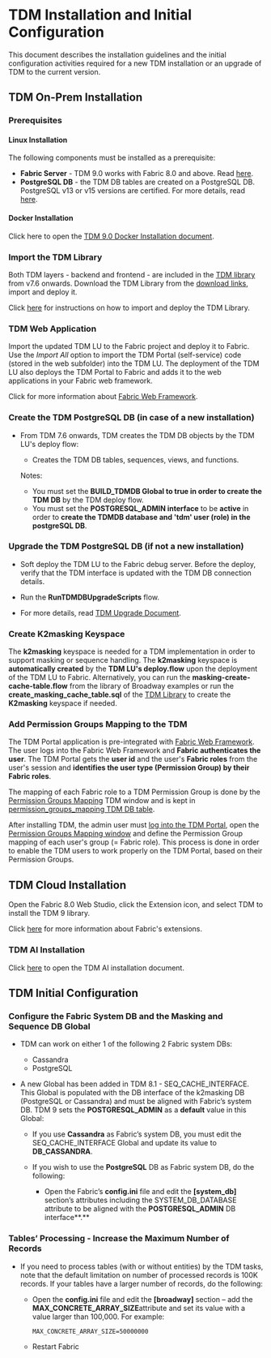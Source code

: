 # TDM Installation and Initial Configuration

This document describes the installation guidelines and the initial configuration activities required for a new TDM installation or an upgrade of TDM to the current version.

## TDM On-Prem Installation 

### Prerequisites

#### Linux Installation 

The following components must be installed as a prerequisite:

- **Fabric Server** - TDM 9.0 works with Fabric 8.0 and above. Read [here](/articles/98_maintenance_and_operational/Installations/Linux/02_Fabric_7.x.x_Setup.md).
- **PostgreSQL DB** - the TDM DB tables are created on a PostgreSQL DB. PostgreSQL v13 or v15 versions are certified. For more details, read [here](/articles/98_maintenance_and_operational/Installations/Linux/PGSQL_setup.md).

#### Docker Installation 

Click here to open the [TDM 9.0 Docker Installation document](/articles/98_maintenance_and_operational/Installations/Docker/TDM/TDM_Docker_Installation_V9.0.md).

### Import the TDM Library

Both TDM layers - backend and frontend - are included in the [TDM library](/articles/TDM/tdm_implementation/04_fabric_tdm_library.md) from v7.6 onwards.
Download the TDM Library from the [download links](https://k2view.sharepoint.com/:w:/r/sites/KS/_layouts/15/Doc.aspx?sourcedoc=%7BAD4D11C5-FC8E-4794-AD25-B31ECE391ED4%7D&file=TDM%208.1.0_download_links.docx&action=default&mobileredirect=true), import and deploy it.

Click [here](/articles/TDM/tdm_implementation/04_fabric_tdm_library.md) for instructions on how to import and deploy the TDM Library.

### TDM Web Application

Import the updated TDM LU to the Fabric project and deploy it to Fabric. Use the *Import All* option to import the TDM Portal (self-service) code (stored in the web subfolder) into the TDM LU. The deployment of the TDM LU also deploys the TDM Portal to Fabric and adds it to the web applications in your Fabric web framework.

Click for more information about [Fabric Web Framework](/articles/30_web_framework/01_web_framework_overview.md).


### Create the TDM PostgreSQL DB (in case of a new installation)

- From TDM 7.6 onwards, TDM creates the TDM DB objects by the TDM LU's deploy flow:

  - Creates the TDM DB tables, sequences, views, and functions.

  Notes: 

  - You must set the **BUILD_TDMDB Global to true in order to create the TDM DB** by the TDM deploy flow.
  - You must set the **POSTGRESQL_ADMIN interface** to be **active** in order to **create the TDMDB database and 'tdm' user (role) in the postgreSQL DB**.

### Upgrade the TDM PostgreSQL DB (if not a new installation)

- Soft deploy the TDM LU to the Fabric debug server. Before the deploy, verify that the TDM interface is updated with the TDM DB connection details.
- Run the **RunTDMDBUpgradeScripts** flow. 

- For more details, read [TDM Upgrade Document](Release_Notes_And_Upgrade/TDM-V9.0/TDM_Upgrade_Procedure_to_V9.0.pdf).


### Create K2masking Keyspace

The **k2masking** keyspace is needed for a TDM implementation in order to support masking or sequence handling. The **k2masking** keyspace is **automatically created** by the **TDM LU's deploy.flow** upon the deployment of the TDM LU to Fabric. Alternatively, you can run the **masking-create-cache-table.flow** from the library of Broadway examples or run the **create_masking_cache_table.sql** of the [TDM Library](/articles/TDM/tdm_implementation/04_fabric_tdm_library.md) to create the **K2masking** keyspace if needed.

### Add Permission Groups Mapping to the TDM

The TDM Portal application is pre-integrated with [Fabric Web Framework](/articles/30_web_framework/02_preintegrated_apps_overview.md). The user logs into the Fabric Web Framework and **Fabric authenticates the user**. The TDM Portal gets the **user id** and the user's **Fabric roles** from the user's session and **identifies the user type (Permission Group) by their Fabric roles**.

The mapping of each Fabric role to a TDM Permission Group is done by the [Permission Groups Mapping](/articles/TDM/tdm_gui/02a_permission_group_mapping_window.md) TDM window and is kept in [permission_groups_mapping TDM DB table](/articles/TDM/tdm_architecture/02_tdm_database.md#permission_groups_mapping).

After installing TDM, the admin user must [log into the TDM Portal](/articles/TDM/tdm_gui/01_tdm_gui_overview.md#tdm-gui---login), open the [Permission Groups Mapping window](/articles/TDM/tdm_gui/02a_permission_group_mapping_window.md) and define the Permission Group mapping of each user's group (= Fabric role). This process is done in order to enable the TDM users to work properly on the TDM Portal, based on their Permission Groups.



## TDM Cloud Installation 

Open the Fabric 8.0 Web Studio, click the Extension icon, and select TDM to install the TDM 9 library.

Click [here](/articles/04_fabric_studio/28_web_k2exchange.md) for more information about Fabric's extensions. 



### TDM AI Installation

Click [here](TDM_AI_Installation_V9.0.md) to open the TDM AI installation document.



## TDM Initial Configuration

### Configure the Fabric System DB and the Masking and Sequence DB Global

- TDM can work on either 1 of the following 2 Fabric system DBs: 

  - Cassandra
  - PostgreSQL

- A new Global has been added in TDM 8.1 - SEQ_CACHE_INTERFACE. This Global is populated with the DB interface of the k2masking DB (PostgreSQL or Cassandra) and must be aligned with Fabric’s system DB. TDM 9 sets the **POSTGRESQL_ADMIN** as a **default** value in this Global:

  - If you use **Cassandra** as Fabric’s system DB, you must edit the SEQ_CACHE_INTERFACE Global and update its value to **DB_CASSANDRA**.

  - If you wish to use the **PostgreSQL** DB as Fabric system DB, do the following:
    - Open the Fabric’s **config.ini** file and edit the **[system_db]** section’s attributes including the SYSTEM_DB_DATABASE attribute to be aligned with the **POSTGRESQL_ADMIN** DB interface**.** 

### Tables’ Processing - Increase the Maximum Number of Records

- If you need to process tables (with or without entities) by the TDM tasks, note that the default limitation on number of processed records is 100K records. If your tables have a larger number of records, do the following:

  - Open the **config.ini** file and edit the **[broadway]** section – add the **MAX_CONCRETE_ARRAY_SIZE**attribute and set its value with a value larger than 100,000. For example: 

    ```
    MAX_CONCRETE_ARRAY_SIZE=50000000
    ```

    

  - Restart Fabric
